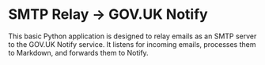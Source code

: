 # SMTP Relay -> GOV.UK Notify

This basic Python application is designed to relay emails as an SMTP server to the GOV.UK Notify service. It listens for incoming emails, processes them to Markdown, and forwards them to Notify.


